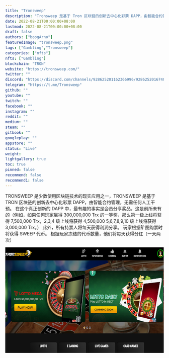 ```yaml
---
title: "Tronsweep"
description: "Tronsweep 是基于 Tron 区块链的创新去中心化彩票 DAPP，由智能合约管理，无需任何人工干预。"
date: 2022-08-21T00:00:00+08:00
lastmod: 2022-08-21T00:00:00+08:00
draft: false
authors: ["boogArno"]
featuredImage: "tronsweep.png"
tags: ["Gambling","Tronsweep"]
categories: ["nfts"]
nfts: ["Gambling"]
blockchain: "TRON"
website: "https://tronsweep.com/"
twitter: ""
discord: "https://discord.com/channels/928625201162366996/928625201674092586"
telegram: "https://t.me/Tronsweep"
github: ""
youtube: ""
twitch: ""
facebook: ""
instagram: ""
reddit: ""
medium: ""
steam: ""
gitbook: ""
googleplay: ""
appstore: ""
status: "Live"
weight: 
lightgallery: true
toc: true
pinned: false
recommend: false
recommend1: false
---
```

TRONSWEEP 是少数使用区块链技术的现实应用之一，TRONSWEEP 是基于 TRON 区块链的创新去中心化彩票 DAPP，由智能合约管理，无需任何人工干预。
在这个真正创新的 DAPP 中，最有趣的事实是会员分享奖品，这是前所未有的（例如，如果任何玩家赢得 300,000,000 Trx 的一等奖，那么第一级上线将获得 7,500,000 Trx，2,3,4 级上线将获得 4,500,000 5,6,7,8,9,10 级上线将获得 3,000,000 Trx。）
此外，所有持票人将每天获得利润分享。 玩家根据矿图购票时将获得 SWEEP 代币。 根据玩家冻结的代币数量，他们将每天获得分红（一天两次）

![tronsweep-dapp-gambling-tron-image1_59baa5ee3d77c1f979b4223f57861e2d](tronsweep-dapp-gambling-tron-image1_59baa5ee3d77c1f979b4223f57861e2d.png)